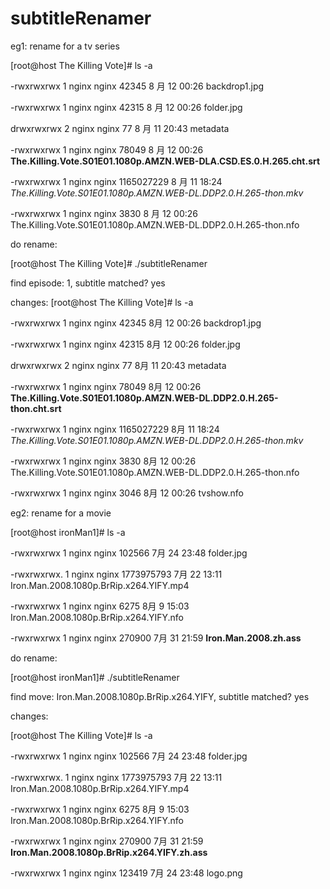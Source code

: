 # subtitleRenamer
eg1:
	rename for a tv series
		
[root@host The Killing Vote]# ls -a

-rwxrwxrwx 1 nginx nginx 42345 8 月 12 00:26 backdrop1.jpg

-rwxrwxrwx 1 nginx nginx 42315 8 月 12 00:26 folder.jpg

drwxrwxrwx 2 nginx nginx 77 8 月 11 20:43 metadata

-rwxrwxrwx 1 nginx nginx 78049 8 月 12 00:26 **The.Killing.Vote.S01E01.1080p.AMZN.WEB-DLA.CSD.ES.0.H.265.cht.srt**

-rwxrwxrwx 1 nginx nginx 1165027229 8 月 11 18:24 *The.Killing.Vote.S01E01.1080p.AMZN.WEB-DL.DDP2.0.H.265-thon.mkv*

-rwxrwxrwx 1 nginx nginx 3830 8 月 12 00:26 The.Killing.Vote.S01E01.1080p.AMZN.WEB-DL.DDP2.0.H.265-thon.nfo




do rename:

[root@host The Killing Vote]# ./subtitleRenamer 

find episode:   1, subtitle matched? yes 



changes:
  [root@host The Killing Vote]# ls -a
  

-rwxrwxrwx 1 nginx nginx      42345 8月  12 00:26 backdrop1.jpg

-rwxrwxrwx 1 nginx nginx      42315 8月  12 00:26 folder.jpg

drwxrwxrwx 2 nginx nginx         77 8月  11 20:43 metadata

-rwxrwxrwx 1 nginx nginx      78049 8月  12 00:26 **The.Killing.Vote.S01E01.1080p.AMZN.WEB-DL.DDP2.0.H.265-thon.cht.srt**

-rwxrwxrwx 1 nginx nginx 1165027229 8月  11 18:24 *The.Killing.Vote.S01E01.1080p.AMZN.WEB-DL.DDP2.0.H.265-thon.mkv*

-rwxrwxrwx 1 nginx nginx       3830 8月  12 00:26 The.Killing.Vote.S01E01.1080p.AMZN.WEB-DL.DDP2.0.H.265-thon.nfo

-rwxrwxrwx 1 nginx nginx       3046 8月  12 00:26 tvshow.nfo





eg2:
	rename for a movie
		
[root@host ironMan1]# ls -a

-rwxrwxrwx  1 nginx nginx     102566 7月  24 23:48 folder.jpg

-rwxrwxrwx. 1 nginx nginx 1773975793 7月  22 13:11 Iron.Man.2008.1080p.BrRip.x264.YIFY.mp4

-rwxrwxrwx  1 nginx nginx       6275 8月   9 15:03 Iron.Man.2008.1080p.BrRip.x264.YIFY.nfo

-rwxrwxrwx  1 nginx nginx     270900 7月  31 21:59 **Iron.Man.2008.zh.ass**




do rename:

[root@host ironMan1]# ./subtitleRenamer 

find move: Iron.Man.2008.1080p.BrRip.x264.YIFY, subtitle matched? yes


changes:

  [root@host The Killing Vote]# ls -a

-rwxrwxrwx  1 nginx nginx     102566 7月  24 23:48 folder.jpg

-rwxrwxrwx. 1 nginx nginx 1773975793 7月  22 13:11 Iron.Man.2008.1080p.BrRip.x264.YIFY.mp4

-rwxrwxrwx  1 nginx nginx       6275 8月   9 15:03 Iron.Man.2008.1080p.BrRip.x264.YIFY.nfo

-rwxrwxrwx  1 nginx nginx     270900 7月  31 21:59 **Iron.Man.2008.1080p.BrRip.x264.YIFY.zh.ass**

-rwxrwxrwx  1 nginx nginx     123419 7月  24 23:48 logo.png





